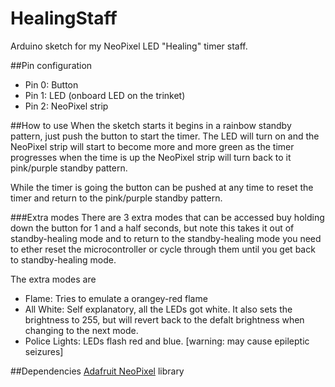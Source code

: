 HealingStaff
============

Arduino sketch for my NeoPixel LED "Healing" timer staff.

##Pin configuration
- Pin 0: Button
- Pin 1: LED (onboard LED on the trinket)
- Pin 2: NeoPixel strip

##How to use
When the sketch starts it begins in a rainbow standby pattern, just push the button to start the timer. The LED will turn on and the NeoPixel strip will start to become more and more green as the timer progresses when the time is up the NeoPixel strip will turn back to it pink/purple standby pattern.

While the timer is going the button can be pushed at any time to reset the timer and return to the pink/purple standby pattern.

###Extra modes
There are 3 extra modes that can be accessed buy holding down the button for 1 and a half seconds, but note this takes it out of standby-healing mode and to return to the standby-healing mode you need to ether reset the microcontroller or cycle through them until you get back to standby-healing mode.

The extra modes are
- Flame: Tries to emulate a orangey-red flame
- All White: Self explanatory, all the LEDs got white. It also sets the brightness to 255, but will revert back to the defalt brightness when changing to the next mode.
- Police Lights: LEDs flash red and blue. [warning: may cause epileptic seizures]

##Dependencies
[Adafruit NeoPixel][neopixel] library 

[neopixel]:  https://github.com/adafruit/Adafruit_NeoPixel
